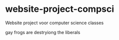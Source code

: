 # website-project-compsci
 Website project voor computer science classes

 gay frogs are destryiong the liberals